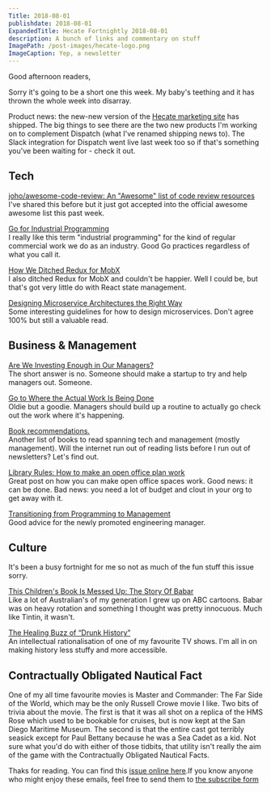 ```yaml
---
Title: 2018-08-01
publishdate: 2018-08-01
ExpandedTitle: Hecate Fortnightly 2018-08-01
description: A bunch of links and commentary on stuff
ImagePath: /post-images/hecate-logo.png
ImageCaption: Yep, a newsletter
---
```

Good afternoon readers,

Sorry it's going to be a short one this week. My baby's teething and it has thrown the whole week into disarray.

Product news: the new-new version of the [Hecate marketing site](https://hecate.co/) has shipped. The big things to see there are the two new products I'm working on to complement Dispatch (what I've renamed shipping news to). The Slack integration for Dispatch went live last week too so if that's something you've been waiting for - check it out.

## Tech

[joho/awesome-code-review: An "Awesome" list of code review resources](https://github.com/joho/awesome-code-review#readme)<br>
I've shared this before but it just got accepted into the official awesome awesome list this past week.

[Go for Industrial Programming](https://peter.bourgon.org/go-for-industrial-programming/)<br>
I really like this term "industrial programming" for the kind of regular commercial work we do as an industry. Good Go practices regardless of what you call it.

[How We Ditched Redux for MobX](https://medium.com/skillshare-team/how-we-ditched-redux-for-mobx-a05442279a2b)<br>
I also ditched Redux for MobX and couldn't be happier. Well I could be, but that's got very little do with React state management.

[Designing Microservice Architectures the Right Way](https://www.infoq.com/news/2018/07/bryzek-microservice-architecture)<br>
Some interesting guidelines for how to design microservices. Don't agree 100% but still a valuable read.

## Business & Management

[Are We Investing Enough in Our Managers?](http://tomtunguz.com/are-you-investing-enough-in-your-managers/)<br>
The short answer is no. Someone should make a startup to try and help managers out. Someone.

[Go to Where the Actual Work Is Being Done](https://hbr.org/2014/03/go-to-where-the-actual-work-is-being-done)<br>
Oldie but a goodie. Managers should build up a routine to actually go check out the work where it's happening.

[Book recommendations.](https://lethain.com/best-books/)<br>
Another list of books to read spanning tech and management (mostly management). Will the internet run out of reading lists before I run out of newsletters? Let's find out.

[Library Rules: How to make an open office plan work](https://m.signalvnoise.com/library-rules-how-to-make-an-open-office-plan-work-f9f6d69a2d4c)<br>
Great post on how you can make open office spaces work. Good news: it can be done. Bad news: you need a lot of budget and clout in your org to get away with it.

[Transitioning from Programming to Management](http://joaomdmoura.com/articles/transitioning-from-programming-to-management)<br>
Good advice for the newly promoted engineering manager.

## Culture

It's been a busy fortnight for me so not as much of the fun stuff this issue sorry.

[This Children's Book Is Messed Up: The Story Of Babar](https://adequateman.deadspin.com/this-childrens-book-is-messed-up-the-story-of-babar-1827025954)<br>
Like a lot of Australian's of my generation I grew up on ABC cartoons. Babar was on heavy rotation and something I thought was pretty innocuous. Much like Tintin, it wasn't.

[The Healing Buzz of “Drunk History”](https://www.newyorker.com/magazine/2018/07/23/the-healing-buzz-of-drunk-history)<br>
An intellectual rationalisation of one of my favourite TV shows. I'm all in on making history less stuffy and more accessible.

## Contractually Obligated Nautical Fact

One of my all time favourite movies is Master and Commander: The Far Side of the World, which may be the only Russell Crowe movie I like. Two bits of trivia about the movie. The first is that it was all shot on a replica of the HMS Rose which used to be bookable for cruises, but is now kept at the San Diego Maritime Museum. The second is that the entire cast got terribly seasick except for Paul Bettany because he was a Sea Cadet as a kid. Not sure what you'd do with either of those tidbits, that utility isn't really the aim of the game with the Contractually Obligated Nautical Facts.

Thaks for reading. You can find this [issue online here](https://hecate.co/newsletter/2018-08-01).If you know anyone who might enjoy these emails, feel free to send them to [the subscribe form](https://emailoctopus.com/lists/5eac411b-30c7-11e8-a3c9-06b79b628af2/forms/subscribe)

